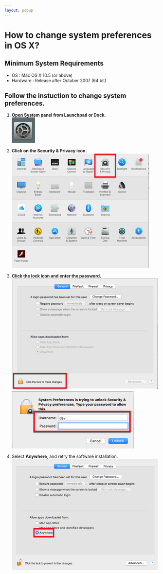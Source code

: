 ```yaml
---
layout: popup
---
```


# How to change system preferences in OS X?
 
## Minimum System Requirements
- OS : Mac OS X 10.5 (or above)
- Hardware : Release after October 2007 (64 bit)

## Follow the instuction to change system preferences.

1. **Open System panel from Launchpad or Dock.**  
  ![](/assets/images/faq/OS_X_fail/osx_system_config.png)

2. **Click on the Security & Privacy icon.**  
  ![](/assets/images/faq/OS_X_fail/osx_security.png)

3. **Click the lock icon and enter the password.**  
  ![](/assets/images/faq/OS_X_fail/osx_security_mod.png)  
  ![](/assets/images/faq/OS_X_fail/osx_authority.png)  

4. Select **Anywhere**, and retry the software installation.  
  ![](/assets/images/faq/OS_X_fail/osx_all_app_allowance.png)
